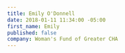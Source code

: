 ```yaml
---
title: Emily O'Donnell
date: 2018-01-11 11:34:00 -05:00
first_name: Emily
published: false
company: Woman's Fund of Greater CHA
---
```

